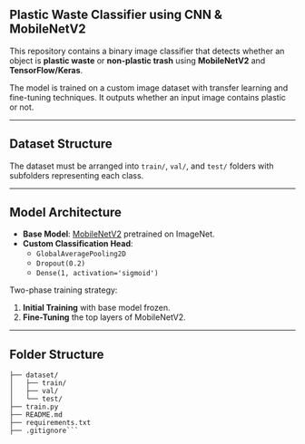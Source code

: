 ## Plastic Waste Classifier using CNN & MobileNetV2

This repository contains a binary image classifier that detects whether an object is **plastic waste** or **non-plastic trash** using **MobileNetV2** and **TensorFlow/Keras**.

The model is trained on a custom image dataset with transfer learning and fine-tuning techniques. It outputs whether an input image contains plastic or not.

---

## Dataset Structure

The dataset must be arranged into `train/`, `val/`, and `test/` folders with subfolders representing each class.

---

## Model Architecture

- **Base Model**: [MobileNetV2](https://arxiv.org/abs/1801.04381) pretrained on ImageNet.
- **Custom Classification Head**:
  - `GlobalAveragePooling2D`
  - `Dropout(0.2)`
  - `Dense(1, activation='sigmoid')`

Two-phase training strategy:
1. **Initial Training** with base model frozen.
2. **Fine-Tuning** the top layers of MobileNetV2.

---

## Folder Structure

```plastic-waste-classifier/
├── dataset/
│   ├── train/
│   ├── val/
│   └── test/
├── train.py
├── README.md
├── requirements.txt
├── .gitignore```


